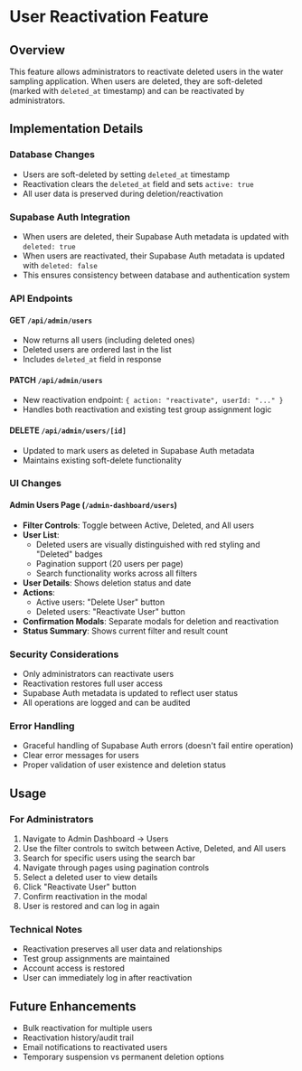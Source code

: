 # User Reactivation Feature

## Overview
This feature allows administrators to reactivate deleted users in the water sampling application. When users are deleted, they are soft-deleted (marked with `deleted_at` timestamp) and can be reactivated by administrators.

## Implementation Details

### Database Changes
- Users are soft-deleted by setting `deleted_at` timestamp
- Reactivation clears the `deleted_at` field and sets `active: true`
- All user data is preserved during deletion/reactivation

### Supabase Auth Integration
- When users are deleted, their Supabase Auth metadata is updated with `deleted: true`
- When users are reactivated, their Supabase Auth metadata is updated with `deleted: false`
- This ensures consistency between database and authentication system

### API Endpoints

#### GET `/api/admin/users`
- Now returns all users (including deleted ones)
- Deleted users are ordered last in the list
- Includes `deleted_at` field in response

#### PATCH `/api/admin/users`
- New reactivation endpoint: `{ action: "reactivate", userId: "..." }`
- Handles both reactivation and existing test group assignment logic

#### DELETE `/api/admin/users/[id]`
- Updated to mark users as deleted in Supabase Auth metadata
- Maintains existing soft-delete functionality

### UI Changes

#### Admin Users Page (`/admin-dashboard/users`)
- **Filter Controls**: Toggle between Active, Deleted, and All users
- **User List**: 
  - Deleted users are visually distinguished with red styling and "Deleted" badges
  - Pagination support (20 users per page)
  - Search functionality works across all filters
- **User Details**: Shows deletion status and date
- **Actions**: 
  - Active users: "Delete User" button
  - Deleted users: "Reactivate User" button
- **Confirmation Modals**: Separate modals for deletion and reactivation
- **Status Summary**: Shows current filter and result count

### Security Considerations
- Only administrators can reactivate users
- Reactivation restores full user access
- Supabase Auth metadata is updated to reflect user status
- All operations are logged and can be audited

### Error Handling
- Graceful handling of Supabase Auth errors (doesn't fail entire operation)
- Clear error messages for users
- Proper validation of user existence and deletion status

## Usage

### For Administrators
1. Navigate to Admin Dashboard → Users
2. Use the filter controls to switch between Active, Deleted, and All users
3. Search for specific users using the search bar
4. Navigate through pages using pagination controls
5. Select a deleted user to view details
6. Click "Reactivate User" button
7. Confirm reactivation in the modal
8. User is restored and can log in again

### Technical Notes
- Reactivation preserves all user data and relationships
- Test group assignments are maintained
- Account access is restored
- User can immediately log in after reactivation

## Future Enhancements
- Bulk reactivation for multiple users
- Reactivation history/audit trail
- Email notifications to reactivated users
- Temporary suspension vs permanent deletion options
